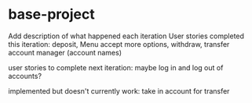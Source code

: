 # base-project

Add description of what happened each iteration
User stories completed this iteration:
deposit, Menu accept more options, withdraw, transfer account manager (account names)

user stories to complete next iteration:
maybe log in and log out of accounts?

implemented but doesn't currently work:
take in account for transfer
